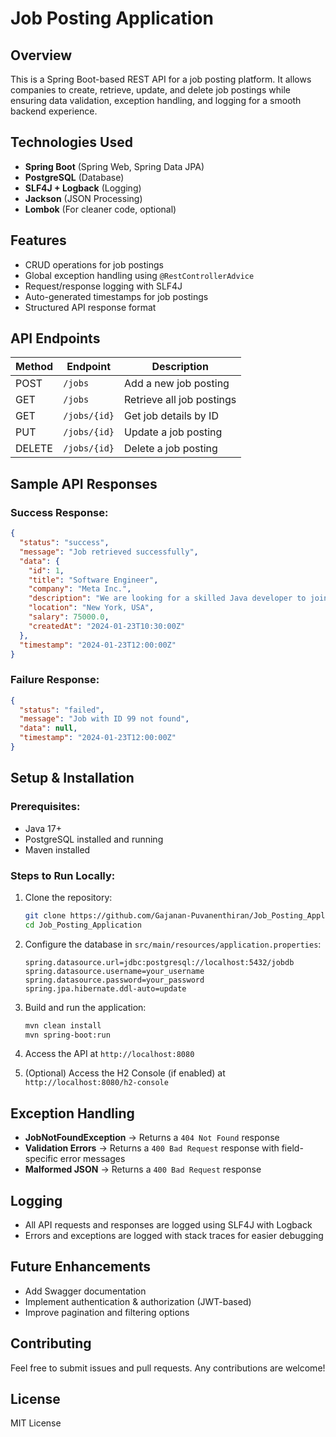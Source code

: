 # Job Posting Application

## Overview
This is a Spring Boot-based REST API for a job posting platform. It allows companies to create, retrieve, update, and delete job postings while ensuring data validation, exception handling, and logging for a smooth backend experience.

## Technologies Used
- **Spring Boot** (Spring Web, Spring Data JPA)
- **PostgreSQL** (Database)
- **SLF4J + Logback** (Logging)
- **Jackson** (JSON Processing)
- **Lombok** (For cleaner code, optional)

## Features
- CRUD operations for job postings
- Global exception handling using `@RestControllerAdvice`
- Request/response logging with SLF4J
- Auto-generated timestamps for job postings
- Structured API response format

## API Endpoints

| Method | Endpoint        | Description |
|--------|----------------|-------------|
| POST   | `/jobs`        | Add a new job posting |
| GET    | `/jobs`        | Retrieve all job postings |
| GET    | `/jobs/{id}`   | Get job details by ID |
| PUT    | `/jobs/{id}`   | Update a job posting |
| DELETE | `/jobs/{id}`   | Delete a job posting |

## Sample API Responses

### Success Response:
```json
{
  "status": "success",
  "message": "Job retrieved successfully",
  "data": {
    "id": 1,
    "title": "Software Engineer",
    "company": "Meta Inc.",
    "description": "We are looking for a skilled Java developer to join our team.",
    "location": "New York, USA",
    "salary": 75000.0,
    "createdAt": "2024-01-23T10:30:00Z"
  },
  "timestamp": "2024-01-23T12:00:00Z"
}
```

### Failure Response:
```json
{
  "status": "failed",
  "message": "Job with ID 99 not found",
  "data": null,
  "timestamp": "2024-01-23T12:00:00Z"
}
```

## Setup & Installation

### Prerequisites:
- Java 17+
- PostgreSQL installed and running
- Maven installed

### Steps to Run Locally:
1. Clone the repository:
   ```sh
   git clone https://github.com/Gajanan-Puvanenthiran/Job_Posting_Application.git
   cd Job_Posting_Application
   ```

2. Configure the database in `src/main/resources/application.properties`:
   ```properties
   spring.datasource.url=jdbc:postgresql://localhost:5432/jobdb
   spring.datasource.username=your_username
   spring.datasource.password=your_password
   spring.jpa.hibernate.ddl-auto=update
   ```

3. Build and run the application:
   ```sh
   mvn clean install
   mvn spring-boot:run
   ```

4. Access the API at `http://localhost:8080`

5. (Optional) Access the H2 Console (if enabled) at `http://localhost:8080/h2-console`

## Exception Handling
- **JobNotFoundException** → Returns a `404 Not Found` response
- **Validation Errors** → Returns a `400 Bad Request` response with field-specific error messages
- **Malformed JSON** → Returns a `400 Bad Request` response

## Logging
- All API requests and responses are logged using SLF4J with Logback
- Errors and exceptions are logged with stack traces for easier debugging

## Future Enhancements
- Add Swagger documentation
- Implement authentication & authorization (JWT-based)
- Improve pagination and filtering options

## Contributing
Feel free to submit issues and pull requests. Any contributions are welcome!

## License
MIT License

